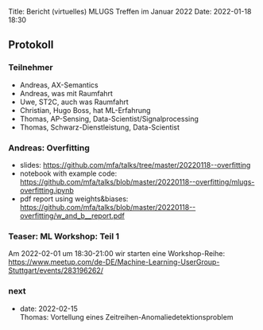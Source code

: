 Title: Bericht (virtuelles) MLUGS Treffen im Januar 2022
Date: 2022-01-18 18:30

## Protokoll

### Teilnehmer

- Andreas, AX-Semantics
- Andreas, was mit Raumfahrt
- Uwe, ST2C, auch was Raumfahrt
- Christian, Hugo Boss, hat ML-Erfahrung
- Thomas, AP-Sensing, Data-Scientist/Signalprocessing
- Thomas, Schwarz-Dienstleistung, Data-Scientist


### Andreas: Overfitting

- slides: <https://github.com/mfa/talks/tree/master/20220118--overfitting>
- notebook with example code: <https://github.com/mfa/talks/blob/master/20220118--overfitting/mlugs-overfitting.ipynb>
- pdf report using weights&biases: <https://github.com/mfa/talks/blob/master/20220118--overfitting/w_and_b__report.pdf>


### Teaser: ML Workshop: Teil 1

Am 2022-02-01 um 18:30-21:00 wir starten eine Workshop-Reihe:  
<https://www.meetup.com/de-DE/Machine-Learning-UserGroup-Stuttgart/events/283196262/>



### next

- date: 2022-02-15  
  Thomas: Vortellung eines Zeitreihen-Anomaliedetektionsproblem
